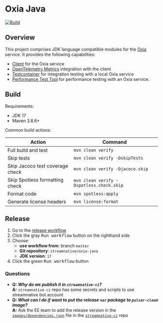 # Oxia Java

[![Build](https://github.com/streamnative/oxia-client-java/actions/workflows/pr-build-and-test.yml/badge.svg)](https://github.com/streamnative/oxia-client-java/actions/workflows/pr-build-and-test.yml)

## Overview

This project comprises JDK language compatible modules for the [Oxia][oxia] service. It provides
the following capabilities:

- [Client](client/) for the Oxia service
- [OpenTelemetry Metrics](client-metrics-opentelemetry/) integration with the client
- [Testcontainer](testcontainers/) for integration testing with a local Oxia service
- [Performance Test Tool](perf/) for performance testing with an Oxia service.

## Build

Requirements:

* JDK 17
* Maven 3.8.6+

Common build actions:

|             Action              |                 Command                  |
|---------------------------------|------------------------------------------|
| Full build and test             | `mvn clean verify`                       |
| Skip tests                      | `mvn clean verify -DskipTests`           |
| Skip Jacoco test coverage check | `mvn clean verify -Djacoco.skip`         |
| Skip Spotless formatting check  | `mvn clean verify -Dspotless.check.skip` |
| Format code                     | `mvn spotless:apply`                     |
| Generate license headers        | `mvn license:format`                     |

## Release

1. Go to the [release workflow][release-workflow]
2. Click the gray <kbd>Run workflow</kbd> button on the righthand side
3. Choose:
   * **use workflow from**: branch `master`
   * **Git repository**: `streamnative/oxia-java`
   * **JDK version**: `17`
4. Click the green <kbd>Run workflow</kbd> button

### Questions

* **Q: _Why do we publish it in `streamnative-ci`?_**<br/>
  **A:** `streamnative-ci` repo has some secrets and scripts to use streamnative bot account
* **Q: _What can I do if want to put the release `nar` package to `pulsar-cloud` image?_**<br/>
  **A:** Ask the EE team to add the release version in the [`images/dependencies.json`][dependencies-file] file in the [`streamnative-ci`][ci-repo] repo

[oxia]: https://github.com/streamnative/oxia
[release-workflow]: https://github.com/streamnative/streamnative-ci/actions/workflows/maven-tag-deploy.yml
[dependencies-file]: https://github.com/streamnative/streamnative-ci/blob/master/images/dependencies.json
[ci-repo]: https://github.com/streamnative/streamnative-ci

